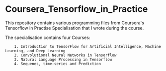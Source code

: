 # Coursera_Tensorflow_in_Practice

This repository contains various programming files from Coursera's Tensorflow in Practise Specialisation that I wrote during the course.

The specialisation contains four Courses:
      
        1. Introduction to TensorFlow for Artificial Intelligence, Machine Learning, and Deep Learning
        2. Convolutional Neural Networks in Tensorflow
        3. Natural Language Processing in Tensorflow
        4. Sequenes, time-series and Prediction
